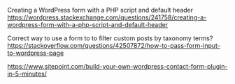 
Creating a WordPress form with a PHP script and default header
https://wordpress.stackexchange.com/questions/241758/creating-a-wordpress-form-with-a-php-script-and-default-header

Correct way to use a form to to filter custom posts by taxonomy terms?
https://stackoverflow.com/questions/42507872/how-to-pass-form-input-to-wordpress-page

https://www.sitepoint.com/build-your-own-wordpress-contact-form-plugin-in-5-minutes/